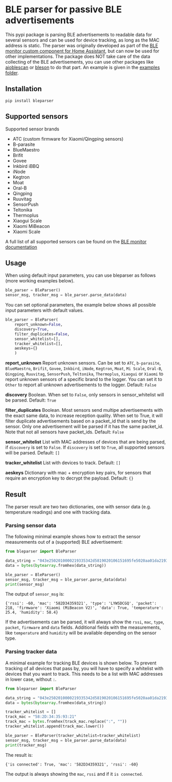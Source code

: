 # BLE parser for passive BLE advertisements

This pypi package is parsing BLE advertisements to readable data for several sensors and can be used for device tracking, as long as the MAC address is static. The parser was originally developed as part of the [BLE monitor custom component for Home Assistant](https://github.com/custom-components/ble_monitor), but can now be used for other implementations. The package does NOT take care of the data collecting of the BLE advertisements, you can use other packages like [aioblescan](https://github.com/frawau/aioblescan) or [bleson](https://bleson.readthedocs.io/en/latest/index.html) to do that part. An example is given in the [examples folder](https://github.com/Ernst79/bleparser/tree/master/examples).

## Installation

```
pip install bleparser
```

## Supported sensors

Supported sensor brands

- ATC (custom firmware for Xiaomi/Qingping sensors)
- B-parasite
- BlueMaestro
- Brifit
- Govee
- Inkbird iBBQ
- iNode
- Kegtron
- Moat
- Oral-B
- Qingping
- Ruuvitag
- SensorPush
- Teltonika
- Thermoplus
- Xiaogui Scale
- Xiaomi MiBeacon
- Xiaomi Scale

A full list of all supported sensors can be found on the [BLE monitor documentation](https://github.com/custom-components/ble_monitor)

## Usage

When using default input parameters, you can use bleparser as follows (more working examples below). 

```python
ble_parser = BleParser()
sensor_msg, tracker_msg = ble_parser.parse_data(data)
```

You can set optional parameters, the example below shows all possible input parameters with default values.

```python
ble_parser = BleParser(
    report_unknown=False,
    discovery=True,
    filter_duplicates=False,
    sensor_whitelist=[],
    tracker_whitelist=[],
    aeskeys={}
    )
```

**report_unknown**
Report unknown sensors. Can be set to `ATC`, `b-parasite`, `BlueMaestro`, `Brifit`, `Govee`, `Inkbird`, `iNode`, `Kegtron`, `Moat`, `Mi Scale`, `Oral-B`, `Qingping`, `Ruuvitag`, `SensorPush`, `Teltonika`, `Thermoplus`, `Xiaogui` or `Xiaomi` to report unknown sensors of a specific brand to the logger. You can set it to `Other` to report all unknown advertisements to the logger. Default: `False`

**discovery**
Boolean. When set to `False`, only sensors in sensor_whitelist will be parsed. Default: `True`

**filter_duplicates**
Boolean. Most sensors send multipe advertisements with the exact same data, to increase reception quality. When set to True, it will filter duplicate advertisements based on a packet_id that is send by the sensor. Only one advertisement will be parsed if it has the same packet_id. Note that not all sensors have packet_ids. Default: `False` 

**sensor_whitelist**
List with MAC addresses of devices that are being parsed, if `discovery` is set to `False`. If `discovery` is set to `True`, all supported sensors will be parsed. Default: `[]`

**tracker_whitelist**
List with devices to track. Default: `[]`

**aeskeys**
Dictionary with mac + encryption key pairs, for sensors that require an encryption key to decrypt the payload. Default: `{}`

## Result

The parser result are two two dictionaries, one with sensor data (e.g. temperature readings) and one with tracking data.

### Parsing sensor data

The following minimal example shows how to extract the sensor measurements out of a (supported) BLE advertisement:

```python
from bleparser import BleParser

data_string = "043e2502010000219335342d5819020106151695fe5020aa01da219335342d580d1004fe004802c4"
data = bytes(bytearray.fromhex(data_string))

ble_parser = BleParser()
sensor_msg, tracker_msg = ble_parser.parse_data(data)
print(sensor_msg)
```

The output of `sensor_msg` is:

```
{'rssi': -60, 'mac': '582D34359321', 'type': 'LYWSDCGQ', 'packet': 218, 'firmware': 'Xiaomi (MiBeacon V2)', 'data': True, 'temperature': 25.4, 'humidity': 58.4}
```

If the advertisements can be parsed, it will always show the `rssi`, `mac`, `type`, `packet`, `firmware` and `data` fields. Additional fields with the measurements, like `temperature` and `humidity` will be available depending on the sensor type.

### Parsing tracker data

A minimal example for tracking BLE devices is shown below. To prevent tracking of all devices that pass by, you will have to specify a whitelist with devices that you want to track. This needs to be a list with MAC addresses in lower case, without `:`. 

```python
from bleparser import BleParser

data_string = "043e2502010000219335342d5819020106151695fe5020aa01da219335342d580d1004fe004802c4"
data = bytes(bytearray.fromhex(data_string))

tracker_whitelist = []
track_mac = "58:2D:34:35:93:21"
track_mac = bytes.fromhex(track_mac.replace(":", ""))
tracker_whitelist.append(track_mac.lower())

ble_parser = BleParser(tracker_whitelist=tracker_whitelist)
sensor_msg, tracker_msg = ble_parser.parse_data(data)
print(tracker_msg)
```

The result is:

```
{'is connected': True, 'mac': '582D34359321', 'rssi': -60}
```

The output is always showing the `mac`, `rssi` and if it `is connected`. 
